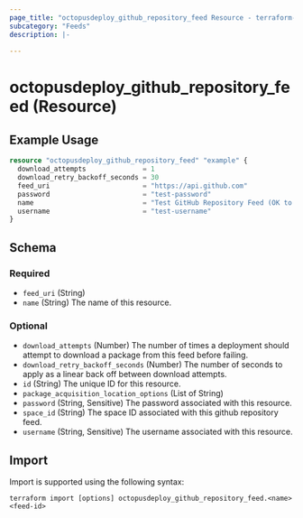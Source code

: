 ```yaml
---
page_title: "octopusdeploy_github_repository_feed Resource - terraform-provider-octopusdeploy"
subcategory: "Feeds"
description: |-
  
---
```


# octopusdeploy_github_repository_feed (Resource)



## Example Usage

```terraform
resource "octopusdeploy_github_repository_feed" "example" {
  download_attempts              = 1
  download_retry_backoff_seconds = 30
  feed_uri                       = "https://api.github.com"
  password                       = "test-password"
  name                           = "Test GitHub Repository Feed (OK to Delete)"
  username                       = "test-username"
}
```
<!-- schema generated by tfplugindocs -->
## Schema

### Required

- `feed_uri` (String)
- `name` (String) The name of this resource.

### Optional

- `download_attempts` (Number) The number of times a deployment should attempt to download a package from this feed before failing.
- `download_retry_backoff_seconds` (Number) The number of seconds to apply as a linear back off between download attempts.
- `id` (String) The unique ID for this resource.
- `package_acquisition_location_options` (List of String)
- `password` (String, Sensitive) The password associated with this resource.
- `space_id` (String) The space ID associated with this github repository feed.
- `username` (String, Sensitive) The username associated with this resource.

## Import

Import is supported using the following syntax:

```shell
terraform import [options] octopusdeploy_github_repository_feed.<name> <feed-id>
```
